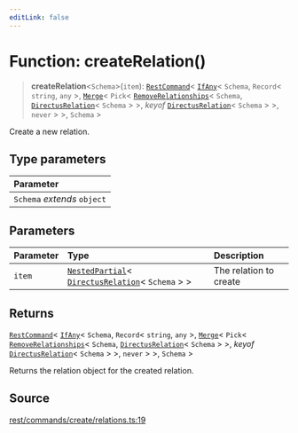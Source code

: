 ```yaml
---
editLink: false
---
```


# Function: createRelation()

> **createRelation**\<`Schema`\>(`item`): [`RestCommand`](../interfaces/interface.RestCommand.md)\<
> [`IfAny`](../../types-1/type-aliases/type-alias.IfAny.md)\< `Schema`, `Record`\< `string`, `any` \>,
> [`Merge`](../../types-1/type-aliases/type-alias.Merge.md)\< `Pick`\<
> [`RemoveRelationships`](../../types-1/type-aliases/type-alias.RemoveRelationships.md)\< `Schema`,
> [`DirectusRelation`](../../schema/type-aliases/type-alias.DirectusRelation.md)\< `Schema` \> \>, _keyof_
> [`DirectusRelation`](../../schema/type-aliases/type-alias.DirectusRelation.md)\< `Schema` \> \>, `never` \> \>,
> `Schema` \>

Create a new relation.

## Type parameters

| Parameter                   |
| :-------------------------- |
| `Schema` _extends_ `object` |

## Parameters

| Parameter | Type                                                                                                                                                                        | Description            |
| :-------- | :-------------------------------------------------------------------------------------------------------------------------------------------------------------------------- | :--------------------- |
| `item`    | [`NestedPartial`](../../types-1/type-aliases/type-alias.NestedPartial.md)\< [`DirectusRelation`](../../schema/type-aliases/type-alias.DirectusRelation.md)\< `Schema` \> \> | The relation to create |

## Returns

[`RestCommand`](../interfaces/interface.RestCommand.md)\< [`IfAny`](../../types-1/type-aliases/type-alias.IfAny.md)\<
`Schema`, `Record`\< `string`, `any` \>, [`Merge`](../../types-1/type-aliases/type-alias.Merge.md)\< `Pick`\<
[`RemoveRelationships`](../../types-1/type-aliases/type-alias.RemoveRelationships.md)\< `Schema`,
[`DirectusRelation`](../../schema/type-aliases/type-alias.DirectusRelation.md)\< `Schema` \> \>, _keyof_
[`DirectusRelation`](../../schema/type-aliases/type-alias.DirectusRelation.md)\< `Schema` \> \>, `never` \> \>, `Schema`
\>

Returns the relation object for the created relation.

## Source

[rest/commands/create/relations.ts:19](https://github.com/directus/directus/blob/7789a6c53/sdk/src/rest/commands/create/relations.ts#L19)

